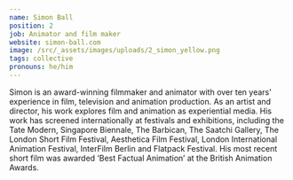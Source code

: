 ```yaml
---
name: Simon Ball
position: 2
job: Animator and film maker
website: simon-ball.com
image: /src/_assets/images/uploads/2_simon_yellow.png
tags: collective
pronouns: he/him
---
```


Simon is an award-winning filmmaker and animator with over ten years' experience in film, television and animation production. As an artist and director, his work explores film and animation as experiential media. His work has screened internationally at festivals and exhibitions, including the Tate Modern, Singapore Biennale, The Barbican, The Saatchi Gallery, The London Short Film Festival, Aesthetica Film Festival, London International Animation Festival, InterFilm Berlin and Flatpack Festival. His most recent short film was awarded ‘Best Factual Animation’ at the British Animation Awards.
